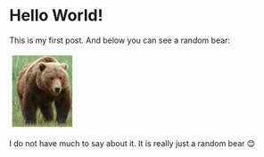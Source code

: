 # Hello World!
This is my first post. And below you can see a random bear:

![Random Bear](/images/bear.png)

I do not have much to say about it. It is really just a random bear :blush:
